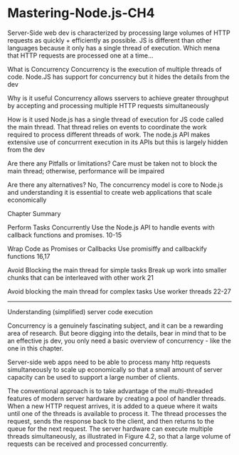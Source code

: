 # Mastering-Node.js-CH4

Server-Side web dev is characterized by processing large volumes of HTTP requests as quickly + efficiently as possible. JS is different than other languages because it only has a single thread of execution. Which mena that HTTP requests are processed one at a time...

What is Concurrency
Concurrency is the execution of multiple threads of code. Node.JS has support for concurrency but it hides the details from the dev

Why is it useful
Concurrency allows sservers to achieve greater throughput by accepting and processing multiple HTTP requests simultaneously

How is it used
Node.js has a single thread of execution for JS code called the main thread. That thread relies on events to coordinate the work required to process different threads of work. The node.js API makes extensive use of concurrrent execution in its APIs but thiis is largely hidden from the dev

Are there any Pitfalls or limitations?
Care must be taken not to block the main thread; otherwise, performance will be impaired

Are there any alternatives?
No, The concurrency model is core to Node.js and understanding it is essential to create web applications that scale economically

Chapter Summary

Perform Tasks Concurrently
Use the Node.js API to handle events with callback functions and promises.
10-15

Wrap Code as Promises or Callbacks
Use promisiffy and callbackify functions
16,17

Avoid Blocking the main thread for simple tasks
Break up work into smaller chunks that can be interleaved with other work
21

Avoid blocking the main thread for complex tasks
Use worker threads
22-27


-----
Understanding (simplified) server code execution

Concurrency is a genuinely fascinating subject, and it can be a rewarding area of research. But beore digging into the details, bear in mind that to be an effective js dev, you only need a basic overview of concurrency - like the one in this chapter.

Server-side web apps need to be able to process many http requests simultaneously to scale up economically so that a small amount of server capacity can be used to support a large number of clients.

The conventional approach is to take advantage of the multi-threaded features
of modern server hardware by creating a pool of handler threads. When a new
HTTP request arrives, it is added to a queue where it waits until one of the
threads is available to process it. The thread processes the request, sends the
response back to the client, and then returns to the queue for the next request.
The server hardware can execute multiple threads simultaneously, as
illustrated in Figure 4.2, so that a large volume of requests can be received
and processed concurrently.